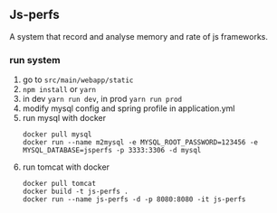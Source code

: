 ## Js-perfs

A system that record and analyse memory and rate of js frameworks.

### run system

1. go to `src/main/webapp/static`
2. `npm install` or `yarn`
3. in dev `yarn run dev`, in prod `yarn run prod`
4. modify mysql config and spring profile in application.yml
5. run mysql with docker 
    ```
    docker pull mysql
    docker run --name m2mysql -e MYSQL_ROOT_PASSWORD=123456 -e MYSQL_DATABASE=jsperfs -p 3333:3306 -d mysql
    ```
6. run tomcat with docker
    ```
    docker pull tomcat
    docker build -t js-perfs .
    docker run --name js-perfs -d -p 8080:8080 -it js-perfs
    ```